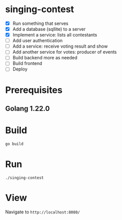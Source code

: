 # singing-contest

- [x] Run something that serves
- [x] Add a database (sqllite) to a server
- [x] Implement a service: lists all contestants
- [ ] Add user authentication
- [ ] Add a service: receive voting result and show
- [ ] Add another service for votes: producer of events
- [ ] Build backend more as needed
- [ ] Build frontend
- [ ] Deploy

# Prerequisites

## Golang 1.22.0

# Build

```bash
go build
```

# Run
```
./singing-contest
```

# View

Navigate to `http://localhost:8080/`
